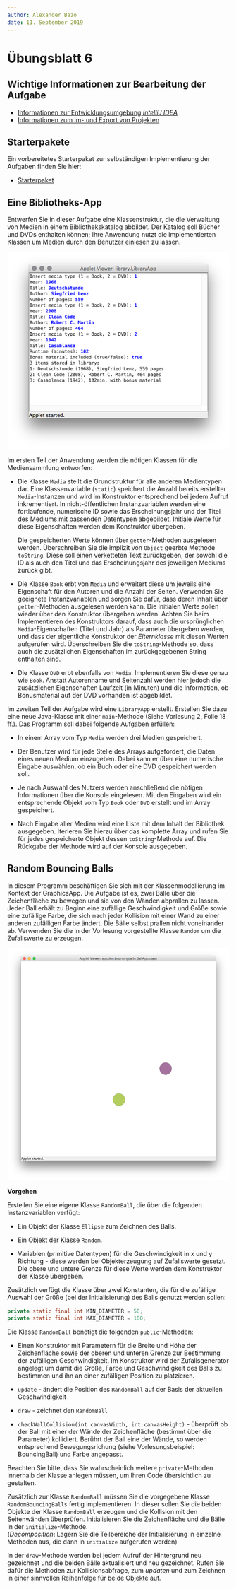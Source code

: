 ```yaml
---
author:	Alexander Bazo
date: 11. September 2019
---
```


# Übungsblatt 6

## Wichtige Informationen zur Bearbeitung der Aufgabe 

 - [Informationen zur Entwicklungsumgebung *IntelliJ IDEA*](https://regensburger-forscher.de/oop/tutorials/Entwicklungsumgebung)
 - [Informationen zum Im- und Export von Projekten](https://regensburger-forscher.de/oop/tutorials/Starterprojekte)

## Starterpakete

Ein vorbereitetes Starterpaket zur selbständigen Implementierung der Aufgaben finden Sie hier:
 - [Starterpaket](https://github.com/OOP-Regensburg/GraphicsApp-Exercise-06/archive/Starterpaket.zip)

## **Eine Bibliotheks-App**

Entwerfen Sie in dieser Aufgabe eine Klassenstruktur, die die Verwaltung
von Medien in einem Bibliothekskatalog abbildet. Der Katalog soll Bücher
und DVDs enthalten können; Ihre Anwendung nutzt die
implementierten Klassen um Medien durch den Benutzer einlesen zu
lassen.

![](img/screenshot_library.png)

Im ersten Teil der Anwendung werden die nötigen Klassen für die
Mediensammlung entworfen:

-   Die Klasse `Media` stellt die Grundstruktur für alle anderen
    Medientypen dar. Eine Klassenvariable (`static`) speichert die
    Anzahl bereits erstellter `Media`-Instanzen und wird im Konstruktor
    entsprechend bei jedem Aufruf inkrementiert. In nicht-öffentlichen
    Instanzvariablen werden eine fortlaufende, numerische ID sowie das
    Erscheinungsjahr und der Titel des Mediums mit passenden Datentypen
    abgebildet. Initiale Werte für diese Eigenschaften werden dem
    Konstruktor übergeben.

    Die gespeicherten Werte können über `getter`-Methoden ausgelesen
    werden. Überschreiben Sie die implizit von `Object` geerbte Methode
    `toString`. Diese soll einen verketteten Text zurückgeben, der
    sowohl die ID als auch den Titel und das Erscheinungsjahr des
    jeweiligen Mediums zurück gibt.

-   Die Klasse `Book` erbt von `Media` und erweitert diese um jeweils
    eine Eigenschaft für den Autoren und die Anzahl der Seiten.
    Verwenden Sie geeignete Instanzvariablen und sorgen Sie dafür, dass
    deren Inhalt über `getter`-Methoden ausgelesen werden kann. Die
    initialen Werte sollen wieder über den Konstruktor übergeben werden.
    Achten Sie beim Implementieren des Konstruktors darauf, dass auch
    die ursprünglichen `Media`-Eigenschaften (Titel und Jahr) als
    Parameter übergeben werden, und dass der eigentliche Konstruktor der
    *Elternklasse* mit diesen Werten aufgerufen wird. Überschreiben Sie
    die `toString`-Methode so, dass auch die zusätzlichen Eigenschaften
    im zurückgegebenen String enthalten sind.

-   Die Klasse `DVD` erbt ebenfalls von `Media`. Implementieren Sie
    diese genau wie `Book`. Anstatt Autorenname und Seitenzahl werden
    hier jedoch die zusätzlichen Eigenschaften Laufzeit (in Minuten) und die Information, ob Bonusmaterial auf der DVD vorhanden ist
    abgebildet.

Im zweiten Teil der Aufgabe wird eine `LibraryApp` erstellt. Erstellen Sie dazu eine neue Java-Klasse mit einer `main`-Methode (Siehe Vorlesung 2, Folie 18 ff.). Das Programm soll dabei
folgende Aufgaben erfüllen:

-   In einem Array vom Typ `Media` werden drei Medien gespeichert.

-   Der Benutzer wird für jede Stelle des Arrays aufgefordert, die Daten
    eines neuen Medium einzugeben. Dabei kann er über eine numerische
    Eingabe auswählen, ob ein Buch oder eine DVD gespeichert werden
    soll.

-   Je nach Auswahl des Nutzers werden anschließend die nötigen
    Informationen über die Konsole eingelesen. Mit den Eingaben wird ein
    entsprechende Objekt vom Typ `Book` oder `DVD` erstellt und im Array
    gespeichert.

-   Nach Eingabe aller Medien wird eine Liste mit dem Inhalt der
    Bibliothek ausgegeben. Iterieren Sie hierzu über das komplette Array
    und rufen Sie für jedes gespeicherte Objekt dessen
    `toString`-Methode auf. Die Rückgabe der Methode wird auf der
    Konsole ausgegeben.


## **Random Bouncing Balls**

In diesem Programm beschäftigen Sie sich mit der Klassenmodellierung im Kontext der GraphicsApp. 
Die Aufgabe ist es, zwei Bälle über die Zeichenfläche zu bewegen und sie 
von den Wänden abprallen zu lassen. Jeder Ball erhält zu Beginn eine zufällige
Geschwindigkeit und Größe sowie eine zufällige Farbe, die sich nach
jeder Kollision mit einer Wand zu einer anderen zufälligen Farbe ändert. Die Bälle selbst prallen nicht voneinander ab. Verwenden Sie die in der Vorlesung vorgestellte Klasse `Random` um die Zufallswerte zu
erzeugen.

![image](img/screenshot_bouncingballs.png)

**Vorgehen**

Erstellen Sie eine eigene Klasse `RandomBall`, die über die folgenden
Instanzvariablen verfügt:

-   Ein Objekt der Klasse `Ellipse` zum Zeichnen des Balls.

-   Ein Objekt der Klasse `Random`.

-   Variablen (primitive Datentypen) für die Geschwindigkeit in x und y
    Richtung - diese werden bei Objekterzeugung auf Zufallswerte
    gesetzt. Die obere und untere Grenze für diese Werte werden dem
    Konstruktor der Klasse übergeben.

Zusätzlich verfügt die Klasse über zwei Konstanten, die für die
zufällige Auswahl der Größe (bei der Initialisierung) des Balls genutzt
werden sollen:

``` java
private static final int MIN_DIAMETER = 50;
private static final int MAX_DIAMETER = 100;
```

Die Klasse `RandomBall` benötigt die folgenden `public`-Methoden:

-   Einen Konstruktor mit Parametern für die Breite und Höhe der
    Zeichenfläche sowie der oberen und unteren Grenze zur Bestimmung
    der zufälligen Geschwindigkeit. Im Konstruktor wird der
    Zufallsgenerator angelegt um damit die Größe, Farbe und
    Geschwindigkeit des Balls zu bestimmen und ihn an einer zufälligen
    Position zu platzieren.

-   `update` - ändert die Position des `RandomBall` auf der Basis der
    aktuellen Geschwindigkeit

-   `draw` - zeichnet den `RandomBall`

-   `checkWallCollision(int canvasWidth, int canvasHeight)` - überprüft
    ob der Ball mit einer der Wände der Zeichenfläche (bestimmt über die
    Parameter) kollidiert. Berührt der Ball eine der Wände, so werden
    entsprechend Bewegungsrichung (siehe Vorlesungsbeispiel:
    BouncingBall) und Farbe angepasst.

Beachten Sie bitte, dass Sie wahrscheinlich weitere `private`-Methoden
innerhalb der Klasse anlegen müssen, um Ihren Code übersichtlich zu
gestalten.

Zusätzlich zur Klasse `RandomBall` müssen Sie die vorgegebene Klasse
`RandomBouncingBalls` fertig implementieren. In dieser sollen Sie die beiden Objekte der Klasse `RandomBall` erzeugen und die Kollision mit den Seitenwänden überprüfen. Initialisieren Sie die Zeichenfläche und die Bälle in der `initialize`-Methode.\
 (*Decomposition*: Lagern Sie die Teilbereiche der Initialisierung in einzelne Methoden aus, die dann in `initialize` aufgerufen werden)

In der `draw`-Methode werden bei jedem Aufruf der Hintergrund
neu gezeichnet und die beiden Bälle aktualisiert und neu gezeichnet.
Rufen Sie dafür die Methoden zur Kollisionsabfrage, zum *updaten* und
zum Zeichnen in einer sinnvollen Reihenfolge für beide Objekte auf.
